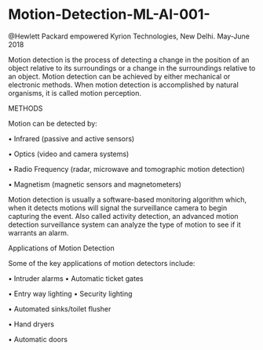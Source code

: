 # Motion-Detection-ML-AI-001-
@Hewlett Packard empowered Kyrion Technologies, New Delhi. May-June 2018


Motion detection is the process of detecting a change in the position of an object relative to its surroundings or a change in the surroundings relative to an object. Motion detection can be achieved by either mechanical or electronic methods. When motion detection is accomplished by natural organisms, it is called motion perception.

METHODS 

Motion can be detected by:


• Infrared (passive and active sensors)

• Optics (video and camera systems)

• Radio Frequency (radar, microwave and tomographic motion detection)

• Magnetism (magnetic sensors and magnetometers)

Motion detection is usually a software-based monitoring algorithm which, when it detects motions will signal the surveillance camera to begin capturing the event. Also called activity detection, an advanced motion detection surveillance system can analyze the type of motion to see if it warrants an alarm.

Applications of Motion Detection

Some of the key applications of motion detectors include: 

• Intruder alarms • Automatic ticket gates

• Entry way lighting • Security lighting

• Automated sinks/toilet flusher

• Hand dryers

• Automatic doors
